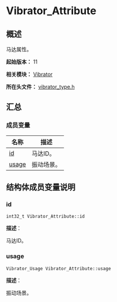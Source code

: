 # Vibrator_Attribute


## 概述

马达属性。

**起始版本：** 11

**相关模块：** [Vibrator](_vibrator.md)

**所在头文件：** [vibrator_type.h](vibrator_type_8h.md)


## 汇总


### 成员变量

| 名称 | 描述 |
| -------- | -------- |
| [id](#id) | 马达ID。  |
| [usage](#usage) | 振动场景。 |


## 结构体成员变量说明


### id

```
int32_t Vibrator_Attribute::id
```
**描述**：

马达ID。

### usage

```
Vibrator_Usage Vibrator_Attribute::usage
```

**描述**：

振动场景。